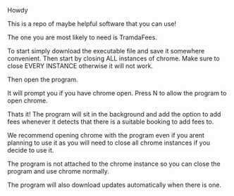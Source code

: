 Howdy 

This is a repo of maybe helpful software that you can use!

The one you are most likely to need is TramdaFees. 

To start simply download the executable file and save it somewhere convenient. 
Then start by closing ALL instances of chrome. Make sure to close EVERY INSTANCE otherwise it will not work. 

Then open the program. 

It will prompt you if you have chrome open. Press N to allow the program to open chrome. 

Thats it! The program will sit in the background and add the option to add fees whenever it detects that there is a suitable booking to add fees to. 

We recommend opening chrome with the program even if you arent planning to use it as you will need to close all chrome instances if you decide to use it. 

The program is not attached to the chrome instance so you can close the program and use chrome normally. 

The program will also download updates automatically when there is one. 
